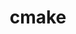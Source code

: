 ---
title: "cmake"
layout: cache
categories: [package, develop-2024-06-16]
meta: {"versions": ["3.20.6", "3.29.4"], "compilers": ["apple-clang@=15.0.0", "cce@=15.0.1", "gcc@=10.2.1", "gcc@=10.3.0", "gcc@=11.1.0", "gcc@=11.4.0", "gcc@=12.3.0", "gcc@=7.3.1", "gcc@=7.5.0", "gcc@=9.4.0", "intel@=2021.10.0", "oneapi@=2023.2.0", "oneapi@=2024.0.0"], "oss": ["amzn2", "centos7", "rhel8", "sle_hpc15", "ubuntu18.04", "ubuntu20.04", "ubuntu22.04", "ventura"], "platforms": ["darwin", "linux"], "targets": ["aarch64", "neoverse_n1", "neoverse_v1", "neoverse_v2", "ppc64le", "x86_64_v3", "x86_64_v4", "zen4"], "stacks": ["aws-isc", "aws-isc-aarch64", "aws-pcluster-neoverse_v1", "aws-pcluster-x86_64_v4", "build_systems", "data-vis-sdk", "developer-tools-manylinux2014", "e4s", "e4s-cray-rhel", "e4s-cray-sles", "e4s-neoverse-v2", "e4s-neoverse_v1", "e4s-oneapi", "e4s-power", "e4s-rocm-external", "ml-darwin-aarch64-mps", "ml-linux-x86_64-cpu", "ml-linux-x86_64-cuda", "radiuss", "radiuss-aws", "radiuss-aws-aarch64", "root", "tutorial"], "num_specs": 30, "num_specs_by_stack": {"root": 30, "e4s-power": 1, "data-vis-sdk": 2, "e4s-neoverse_v1": 2, "e4s-rocm-external": 2, "tutorial": 3, "ml-linux-x86_64-cpu": 1, "e4s": 2, "ml-linux-x86_64-cuda": 1, "radiuss-aws-aarch64": 2, "aws-isc-aarch64": 2, "build_systems": 1, "radiuss": 1, "e4s-neoverse-v2": 1, "ml-darwin-aarch64-mps": 1, "e4s-oneapi": 1, "aws-pcluster-x86_64_v4": 6, "e4s-cray-rhel": 2, "aws-isc": 1, "radiuss-aws": 1, "e4s-cray-sles": 2, "aws-pcluster-neoverse_v1": 2, "developer-tools-manylinux2014": 1}}
spec_details: [{"hash": "3rkx2rkob7sgya5eftjwptnkuk57qhyk", "compiler": "gcc@=9.4.0", "versions": ["3.29.4"], "os": "ubuntu20.04", "platform": "linux", "target": "ppc64le", "variants": ["build_system=generic", "build_type=Release", "~doc", "+ncurses", "+ownlibs"], "stacks": ["root", "e4s-power"], "size": "-", "tarball": "https://binaries.spack.io/develop-2024-06-16/build_cache/linux-ubuntu20.04-ppc64le/gcc-9.4.0/cmake-3.29.4/linux-ubuntu20.04-ppc64le-gcc-9.4.0-cmake-3.29.4-3rkx2rkob7sgya5eftjwptnkuk57qhyk.spack"}, {"hash": "7zxf65jerza5ovyaprlp5co5f4ocxqvd", "compiler": "gcc@=11.1.0", "versions": ["3.29.4"], "os": "ubuntu20.04", "platform": "linux", "target": "x86_64_v3", "variants": ["build_system=generic", "build_type=Release", "~doc", "+ncurses", "~ownlibs"], "stacks": ["root", "data-vis-sdk"], "size": "-", "tarball": "https://binaries.spack.io/develop-2024-06-16/build_cache/linux-ubuntu20.04-x86_64_v3/gcc-11.1.0/cmake-3.29.4/linux-ubuntu20.04-x86_64_v3-gcc-11.1.0-cmake-3.29.4-7zxf65jerza5ovyaprlp5co5f4ocxqvd.spack"}, {"hash": "tuirugbngk6v77uojs4dwkpudodn4ojl", "compiler": "gcc@=11.4.0", "versions": ["3.29.4"], "os": "ubuntu22.04", "platform": "linux", "target": "neoverse_v1", "variants": ["build_system=generic", "build_type=Release", "~doc", "+ncurses", "+ownlibs"], "stacks": ["e4s-neoverse_v1", "root"], "size": "-", "tarball": "https://binaries.spack.io/develop-2024-06-16/build_cache/linux-ubuntu22.04-neoverse_v1/gcc-11.4.0/cmake-3.29.4/linux-ubuntu22.04-neoverse_v1-gcc-11.4.0-cmake-3.29.4-tuirugbngk6v77uojs4dwkpudodn4ojl.spack"}, {"hash": "5zvsixpa7mbum7f4ub3jkcpgvw4qkbgu", "compiler": "gcc@=11.4.0", "versions": ["3.29.4"], "os": "ubuntu22.04", "platform": "linux", "target": "x86_64_v3", "variants": ["build_system=generic", "build_type=Release", "~doc", "+ncurses", "+ownlibs"], "stacks": ["e4s-rocm-external", "tutorial", "ml-linux-x86_64-cpu", "e4s", "root", "ml-linux-x86_64-cuda"], "size": "-", "tarball": "https://binaries.spack.io/develop-2024-06-16/build_cache/linux-ubuntu22.04-x86_64_v3/gcc-11.4.0/cmake-3.29.4/linux-ubuntu22.04-x86_64_v3-gcc-11.4.0-cmake-3.29.4-5zvsixpa7mbum7f4ub3jkcpgvw4qkbgu.spack"}, {"hash": "er7ccj4xppfqnbsch2wexadyknkozf5n", "compiler": "gcc@=11.1.0", "versions": ["3.29.4"], "os": "ubuntu20.04", "platform": "linux", "target": "x86_64_v3", "variants": ["build_system=generic", "build_type=Release", "~doc", "+ncurses", "~ownlibs"], "stacks": ["root", "data-vis-sdk"], "size": "-", "tarball": "https://binaries.spack.io/develop-2024-06-16/build_cache/linux-ubuntu20.04-x86_64_v3/gcc-11.1.0/cmake-3.29.4/linux-ubuntu20.04-x86_64_v3-gcc-11.1.0-cmake-3.29.4-er7ccj4xppfqnbsch2wexadyknkozf5n.spack"}, {"hash": "xuskr47u75a7fiak2wh2prhhy4gkavtn", "compiler": "gcc@=7.3.1", "versions": ["3.29.4"], "os": "amzn2", "platform": "linux", "target": "neoverse_n1", "variants": ["build_system=generic", "build_type=Release", "~doc", "+ncurses", "+ownlibs"], "stacks": ["radiuss-aws-aarch64", "root", "aws-isc-aarch64"], "size": "-", "tarball": "https://binaries.spack.io/develop-2024-06-16/build_cache/linux-amzn2-neoverse_n1/gcc-7.3.1/cmake-3.29.4/linux-amzn2-neoverse_n1-gcc-7.3.1-cmake-3.29.4-xuskr47u75a7fiak2wh2prhhy4gkavtn.spack"}, {"hash": "owsg6lyvkcm57gp7xrdv2gpylnkbdnjc", "compiler": "gcc@=7.5.0", "versions": ["3.29.4"], "os": "ubuntu18.04", "platform": "linux", "target": "x86_64_v3", "variants": ["build_system=generic", "build_type=Release", "~doc", "+ncurses", "+ownlibs"], "stacks": ["root", "build_systems", "radiuss"], "size": "-", "tarball": "https://binaries.spack.io/develop-2024-06-16/build_cache/linux-ubuntu18.04-x86_64_v3/gcc-7.5.0/cmake-3.29.4/linux-ubuntu18.04-x86_64_v3-gcc-7.5.0-cmake-3.29.4-owsg6lyvkcm57gp7xrdv2gpylnkbdnjc.spack"}, {"hash": "a72qpbhs2f66y2ky222druico5sepkvp", "compiler": "gcc@=11.4.0", "versions": ["3.29.4"], "os": "ubuntu22.04", "platform": "linux", "target": "neoverse_v2", "variants": ["build_system=generic", "build_type=Release", "~doc", "+ncurses", "+ownlibs"], "stacks": ["e4s-neoverse-v2", "root"], "size": "-", "tarball": "https://binaries.spack.io/develop-2024-06-16/build_cache/linux-ubuntu22.04-neoverse_v2/gcc-11.4.0/cmake-3.29.4/linux-ubuntu22.04-neoverse_v2-gcc-11.4.0-cmake-3.29.4-a72qpbhs2f66y2ky222druico5sepkvp.spack"}, {"hash": "mjmnvttrjxucyxb4jsoyxunvv6bv7x5k", "compiler": "apple-clang@=15.0.0", "versions": ["3.29.4"], "os": "ventura", "platform": "darwin", "target": "aarch64", "variants": ["build_system=generic", "build_type=Release", "~doc", "+ncurses", "+ownlibs"], "stacks": ["root", "ml-darwin-aarch64-mps"], "size": "-", "tarball": "https://binaries.spack.io/develop-2024-06-16/build_cache/darwin-ventura-aarch64/apple-clang-15.0.0/cmake-3.29.4/darwin-ventura-aarch64-apple-clang-15.0.0-cmake-3.29.4-mjmnvttrjxucyxb4jsoyxunvv6bv7x5k.spack"}, {"hash": "f3d2jqwscivh3va62andyfj53vs4poc4", "compiler": "oneapi@=2024.0.0", "versions": ["3.29.4"], "os": "ubuntu22.04", "platform": "linux", "target": "x86_64_v3", "variants": ["build_system=generic", "build_type=Release", "~doc", "+ncurses", "+ownlibs"], "stacks": ["root", "e4s-oneapi"], "size": "-", "tarball": "https://binaries.spack.io/develop-2024-06-16/build_cache/linux-ubuntu22.04-x86_64_v3/oneapi-2024.0.0/cmake-3.29.4/linux-ubuntu22.04-x86_64_v3-oneapi-2024.0.0-cmake-3.29.4-f3d2jqwscivh3va62andyfj53vs4poc4.spack"}, {"hash": "sk2swzk55s2pgsaiuilumfa4vfyfsxun", "compiler": "intel@=2021.10.0", "versions": ["3.29.4"], "os": "amzn2", "platform": "linux", "target": "x86_64_v4", "variants": ["build_system=generic", "build_type=Release", "~doc", "+ncurses", "+ownlibs"], "stacks": ["root", "aws-pcluster-x86_64_v4"], "size": "-", "tarball": "https://binaries.spack.io/develop-2024-06-16/build_cache/linux-amzn2-x86_64_v4/intel-2021.10.0/cmake-3.29.4/linux-amzn2-x86_64_v4-intel-2021.10.0-cmake-3.29.4-sk2swzk55s2pgsaiuilumfa4vfyfsxun.spack"}, {"hash": "3tzmqsfvcynpy42twogzvvaamhkhroi3", "compiler": "cce@=15.0.1", "versions": ["3.29.4"], "os": "rhel8", "platform": "linux", "target": "zen4", "variants": ["build_system=generic", "build_type=Release", "~doc", "+ncurses", "+ownlibs"], "stacks": ["root", "e4s-cray-rhel"], "size": "-", "tarball": "https://binaries.spack.io/develop-2024-06-16/build_cache/linux-rhel8-zen4/cce-15.0.1/cmake-3.29.4/linux-rhel8-zen4-cce-15.0.1-cmake-3.29.4-3tzmqsfvcynpy42twogzvvaamhkhroi3.spack"}, {"hash": "cgaagnj2abcuvqctxxoba535w6puljey", "compiler": "gcc@=11.4.0", "versions": ["3.20.6"], "os": "ubuntu22.04", "platform": "linux", "target": "x86_64_v3", "variants": ["build_system=generic", "build_type=Release", "~doc", "+ncurses", "+ownlibs"], "stacks": ["e4s-rocm-external", "root"], "size": "-", "tarball": "https://binaries.spack.io/develop-2024-06-16/build_cache/linux-ubuntu22.04-x86_64_v3/gcc-11.4.0/cmake-3.20.6/linux-ubuntu22.04-x86_64_v3-gcc-11.4.0-cmake-3.20.6-cgaagnj2abcuvqctxxoba535w6puljey.spack"}, {"hash": "vrpesqq2n7syta7nixnff6ifijbgmsh4", "compiler": "gcc@=7.3.1", "versions": ["3.29.4"], "os": "amzn2", "platform": "linux", "target": "x86_64_v3", "variants": ["build_system=generic", "build_type=Release", "~doc", "+ncurses", "+ownlibs"], "stacks": ["aws-isc", "root", "radiuss-aws"], "size": "-", "tarball": "https://binaries.spack.io/develop-2024-06-16/build_cache/linux-amzn2-x86_64_v3/gcc-7.3.1/cmake-3.29.4/linux-amzn2-x86_64_v3-gcc-7.3.1-cmake-3.29.4-vrpesqq2n7syta7nixnff6ifijbgmsh4.spack"}, {"hash": "bzdk2bya7zs5qopz4lepjzyamlv7gu2z", "compiler": "gcc@=7.3.1", "versions": ["3.29.4"], "os": "amzn2", "platform": "linux", "target": "aarch64", "variants": ["build_system=generic", "build_type=Release", "~doc", "+ncurses", "+ownlibs"], "stacks": ["radiuss-aws-aarch64", "root", "aws-isc-aarch64"], "size": "-", "tarball": "https://binaries.spack.io/develop-2024-06-16/build_cache/linux-amzn2-aarch64/gcc-7.3.1/cmake-3.29.4/linux-amzn2-aarch64-gcc-7.3.1-cmake-3.29.4-bzdk2bya7zs5qopz4lepjzyamlv7gu2z.spack"}, {"hash": "3quovxaidnppvf2wwsxxj6tdnlixsezu", "compiler": "gcc@=10.3.0", "versions": ["3.29.4"], "os": "sle_hpc15", "platform": "linux", "target": "x86_64_v4", "variants": ["build_system=generic", "build_type=Release", "~doc", "+ncurses", "+ownlibs"], "stacks": ["e4s-cray-sles", "root"], "size": "-", "tarball": "https://binaries.spack.io/develop-2024-06-16/build_cache/linux-sle_hpc15-x86_64_v4/gcc-10.3.0/cmake-3.29.4/linux-sle_hpc15-x86_64_v4-gcc-10.3.0-cmake-3.29.4-3quovxaidnppvf2wwsxxj6tdnlixsezu.spack"}, {"hash": "u46ulonm5v2afi6ibdwza4nndbpw5dby", "compiler": "gcc@=12.3.0", "versions": ["3.29.4"], "os": "amzn2", "platform": "linux", "target": "neoverse_v1", "variants": ["build_system=generic", "build_type=Release", "~doc", "+ncurses", "+ownlibs"], "stacks": ["root", "aws-pcluster-neoverse_v1"], "size": "-", "tarball": "https://binaries.spack.io/develop-2024-06-16/build_cache/linux-amzn2-neoverse_v1/gcc-12.3.0/cmake-3.29.4/linux-amzn2-neoverse_v1-gcc-12.3.0-cmake-3.29.4-u46ulonm5v2afi6ibdwza4nndbpw5dby.spack"}, {"hash": "lfgm24bdv4s752wjkrrdedlozysbtzrg", "compiler": "gcc@=10.2.1", "versions": ["3.29.4"], "os": "centos7", "platform": "linux", "target": "x86_64_v3", "variants": ["build_system=generic", "build_type=Release", "~doc", "+ncurses", "+ownlibs"], "stacks": ["root", "developer-tools-manylinux2014"], "size": "-", "tarball": "https://binaries.spack.io/develop-2024-06-16/build_cache/linux-centos7-x86_64_v3/gcc-10.2.1/cmake-3.29.4/linux-centos7-x86_64_v3-gcc-10.2.1-cmake-3.29.4-lfgm24bdv4s752wjkrrdedlozysbtzrg.spack"}, {"hash": "s37k7q5f2gfuvqupblemduqdaot5dh2i", "compiler": "gcc@=12.3.0", "versions": ["3.29.4"], "os": "amzn2", "platform": "linux", "target": "x86_64_v3", "variants": ["build_system=generic", "build_type=Release", "~doc", "+ncurses", "+ownlibs"], "stacks": ["root", "aws-pcluster-x86_64_v4"], "size": "-", "tarball": "https://binaries.spack.io/develop-2024-06-16/build_cache/linux-amzn2-x86_64_v3/gcc-12.3.0/cmake-3.29.4/linux-amzn2-x86_64_v3-gcc-12.3.0-cmake-3.29.4-s37k7q5f2gfuvqupblemduqdaot5dh2i.spack"}, {"hash": "qkwqpoxjjuvwcopgh6wrzgo2vlthoa45", "compiler": "oneapi@=2023.2.0", "versions": ["3.29.4"], "os": "amzn2", "platform": "linux", "target": "x86_64_v3", "variants": ["build_system=generic", "build_type=Release", "~doc", "+ncurses", "+ownlibs"], "stacks": ["root", "aws-pcluster-x86_64_v4"], "size": "-", "tarball": "https://binaries.spack.io/develop-2024-06-16/build_cache/linux-amzn2-x86_64_v3/oneapi-2023.2.0/cmake-3.29.4/linux-amzn2-x86_64_v3-oneapi-2023.2.0-cmake-3.29.4-qkwqpoxjjuvwcopgh6wrzgo2vlthoa45.spack"}, {"hash": "w3lz3fbmnjvw4l2nckts2t56cqp23x52", "compiler": "gcc@=12.3.0", "versions": ["3.29.4"], "os": "ubuntu22.04", "platform": "linux", "target": "x86_64_v3", "variants": ["build_system=generic", "build_type=Release", "~doc", "+ncurses", "+ownlibs"], "stacks": ["root", "tutorial"], "size": "-", "tarball": "https://binaries.spack.io/develop-2024-06-16/build_cache/linux-ubuntu22.04-x86_64_v3/gcc-12.3.0/cmake-3.29.4/linux-ubuntu22.04-x86_64_v3-gcc-12.3.0-cmake-3.29.4-w3lz3fbmnjvw4l2nckts2t56cqp23x52.spack"}, {"hash": "xlpalt6sufbh6zoi4je4x3iavjbzgnbo", "compiler": "gcc@=12.3.0", "versions": ["3.29.4"], "os": "amzn2", "platform": "linux", "target": "neoverse_n1", "variants": ["build_system=generic", "build_type=Release", "~doc", "+ncurses", "+ownlibs"], "stacks": ["root", "aws-pcluster-neoverse_v1"], "size": "-", "tarball": "https://binaries.spack.io/develop-2024-06-16/build_cache/linux-amzn2-neoverse_n1/gcc-12.3.0/cmake-3.29.4/linux-amzn2-neoverse_n1-gcc-12.3.0-cmake-3.29.4-xlpalt6sufbh6zoi4je4x3iavjbzgnbo.spack"}, {"hash": "vpxrhv37xt54udd2iejq7bpa3lgtj35t", "compiler": "gcc@=12.3.0", "versions": ["3.29.4"], "os": "amzn2", "platform": "linux", "target": "x86_64_v4", "variants": ["build_system=generic", "build_type=Release", "~doc", "+ncurses", "+ownlibs"], "stacks": ["root", "aws-pcluster-x86_64_v4"], "size": "-", "tarball": "https://binaries.spack.io/develop-2024-06-16/build_cache/linux-amzn2-x86_64_v4/gcc-12.3.0/cmake-3.29.4/linux-amzn2-x86_64_v4-gcc-12.3.0-cmake-3.29.4-vpxrhv37xt54udd2iejq7bpa3lgtj35t.spack"}, {"hash": "crefutltb5e5luqnc5ujfwu7n7u34zsf", "compiler": "intel@=2021.10.0", "versions": ["3.29.4"], "os": "amzn2", "platform": "linux", "target": "x86_64_v3", "variants": ["build_system=generic", "build_type=Release", "~doc", "+ncurses", "+ownlibs"], "stacks": ["root", "aws-pcluster-x86_64_v4"], "size": "-", "tarball": "https://binaries.spack.io/develop-2024-06-16/build_cache/linux-amzn2-x86_64_v3/intel-2021.10.0/cmake-3.29.4/linux-amzn2-x86_64_v3-intel-2021.10.0-cmake-3.29.4-crefutltb5e5luqnc5ujfwu7n7u34zsf.spack"}, {"hash": "otycxkrn3izfbivyhdk4tuhwt3ssbv2n", "compiler": "cce@=15.0.1", "versions": ["3.29.4"], "os": "rhel8", "platform": "linux", "target": "zen4", "variants": ["build_system=generic", "build_type=Release", "~doc", "+ncurses", "+ownlibs"], "stacks": ["root", "e4s-cray-rhel"], "size": "-", "tarball": "https://binaries.spack.io/develop-2024-06-16/build_cache/linux-rhel8-zen4/cce-15.0.1/cmake-3.29.4/linux-rhel8-zen4-cce-15.0.1-cmake-3.29.4-otycxkrn3izfbivyhdk4tuhwt3ssbv2n.spack"}, {"hash": "4fdotjc7eli3ny56ml6r5m3l2t2fqkuv", "compiler": "gcc@=11.4.0", "versions": ["3.29.4"], "os": "ubuntu22.04", "platform": "linux", "target": "x86_64_v3", "variants": ["build_system=generic", "build_type=Release", "~doc", "+ncurses", "+ownlibs"], "stacks": ["root", "e4s"], "size": "-", "tarball": "https://binaries.spack.io/develop-2024-06-16/build_cache/linux-ubuntu22.04-x86_64_v3/gcc-11.4.0/cmake-3.29.4/linux-ubuntu22.04-x86_64_v3-gcc-11.4.0-cmake-3.29.4-4fdotjc7eli3ny56ml6r5m3l2t2fqkuv.spack"}, {"hash": "feenltz37frqqvw2nue525arjzcboich", "compiler": "gcc@=11.4.0", "versions": ["3.29.4"], "os": "ubuntu22.04", "platform": "linux", "target": "x86_64_v3", "variants": ["build_system=generic", "build_type=Release", "~doc", "+ncurses", "+ownlibs"], "stacks": ["root", "tutorial"], "size": "-", "tarball": "https://binaries.spack.io/develop-2024-06-16/build_cache/linux-ubuntu22.04-x86_64_v3/gcc-11.4.0/cmake-3.29.4/linux-ubuntu22.04-x86_64_v3-gcc-11.4.0-cmake-3.29.4-feenltz37frqqvw2nue525arjzcboich.spack"}, {"hash": "37e6pxknzwn25rgqaiamyqc27nwrbb6j", "compiler": "oneapi@=2023.2.0", "versions": ["3.29.4"], "os": "amzn2", "platform": "linux", "target": "x86_64_v4", "variants": ["build_system=generic", "build_type=Release", "~doc", "+ncurses", "+ownlibs"], "stacks": ["root", "aws-pcluster-x86_64_v4"], "size": "-", "tarball": "https://binaries.spack.io/develop-2024-06-16/build_cache/linux-amzn2-x86_64_v4/oneapi-2023.2.0/cmake-3.29.4/linux-amzn2-x86_64_v4-oneapi-2023.2.0-cmake-3.29.4-37e6pxknzwn25rgqaiamyqc27nwrbb6j.spack"}, {"hash": "novlbc4474afyqqh6gtdaagvqj77xbem", "compiler": "gcc@=10.3.0", "versions": ["3.29.4"], "os": "sle_hpc15", "platform": "linux", "target": "x86_64_v4", "variants": ["build_system=generic", "build_type=Release", "~doc", "+ncurses", "+ownlibs"], "stacks": ["e4s-cray-sles", "root"], "size": "-", "tarball": "https://binaries.spack.io/develop-2024-06-16/build_cache/linux-sle_hpc15-x86_64_v4/gcc-10.3.0/cmake-3.29.4/linux-sle_hpc15-x86_64_v4-gcc-10.3.0-cmake-3.29.4-novlbc4474afyqqh6gtdaagvqj77xbem.spack"}, {"hash": "tpidbr37wufhynyn6jpvxhi56v3u6u6a", "compiler": "gcc@=11.4.0", "versions": ["3.29.4"], "os": "ubuntu22.04", "platform": "linux", "target": "neoverse_v1", "variants": ["build_system=generic", "build_type=Release", "~doc", "+ncurses", "+ownlibs"], "stacks": ["e4s-neoverse_v1", "root"], "size": "-", "tarball": "https://binaries.spack.io/develop-2024-06-16/build_cache/linux-ubuntu22.04-neoverse_v1/gcc-11.4.0/cmake-3.29.4/linux-ubuntu22.04-neoverse_v1-gcc-11.4.0-cmake-3.29.4-tpidbr37wufhynyn6jpvxhi56v3u6u6a.spack"}]
---